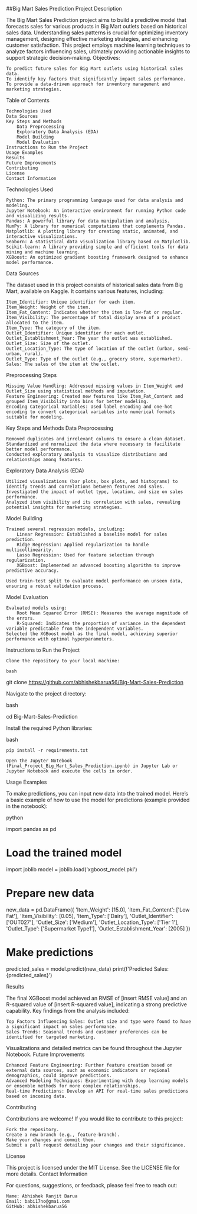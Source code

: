 ##Big Mart Sales Prediction
Project Description

The Big Mart Sales Prediction project aims to build a predictive model that forecasts sales for various products in Big Mart outlets based on historical sales data. Understanding sales patterns is crucial for optimizing inventory management, designing effective marketing strategies, and enhancing customer satisfaction. This project employs machine learning techniques to analyze factors influencing sales, ultimately providing actionable insights to support strategic decision-making.
Objectives:

    To predict future sales for Big Mart outlets using historical sales data.
    To identify key factors that significantly impact sales performance.
    To provide a data-driven approach for inventory management and marketing strategies.

Table of Contents

    Technologies Used
    Data Sources
    Key Steps and Methods
        Data Preprocessing
        Exploratory Data Analysis (EDA)
        Model Building
        Model Evaluation
    Instructions to Run the Project
    Usage Examples
    Results
    Future Improvements
    Contributing
    License
    Contact Information

Technologies Used

    Python: The primary programming language used for data analysis and modeling.
    Jupyter Notebook: An interactive environment for running Python code and visualizing results.
    Pandas: A powerful library for data manipulation and analysis.
    NumPy: A library for numerical computations that complements Pandas.
    Matplotlib: A plotting library for creating static, animated, and interactive visualizations.
    Seaborn: A statistical data visualization library based on Matplotlib.
    Scikit-learn: A library providing simple and efficient tools for data mining and machine learning.
    XGBoost: An optimized gradient boosting framework designed to enhance model performance.

Data Sources

The dataset used in this project consists of historical sales data from Big Mart, available on Kaggle. It contains various features, including:

    Item_Identifier: Unique identifier for each item.
    Item_Weight: Weight of the item.
    Item_Fat_Content: Indicates whether the item is low-fat or regular.
    Item_Visibility: The percentage of total display area of a product allocated to the item.
    Item_Type: The category of the item.
    Outlet_Identifier: Unique identifier for each outlet.
    Outlet_Establishment_Year: The year the outlet was established.
    Outlet_Size: Size of the outlet.
    Outlet_Location_Type: The type of location of the outlet (urban, semi-urban, rural).
    Outlet_Type: Type of the outlet (e.g., grocery store, supermarket).
    Sales: The sales of the item at the outlet.

Preprocessing Steps

    Missing Value Handling: Addressed missing values in Item_Weight and Outlet_Size using statistical methods and imputation.
    Feature Engineering: Created new features like Item_Fat_Content and grouped Item_Visibility into bins for better modeling.
    Encoding Categorical Variables: Used label encoding and one-hot encoding to convert categorical variables into numerical formats suitable for modeling.

Key Steps and Methods
Data Preprocessing

    Removed duplicates and irrelevant columns to ensure a clean dataset.
    Standardized and normalized the data where necessary to facilitate better model performance.
    Conducted exploratory analysis to visualize distributions and relationships among features.

Exploratory Data Analysis (EDA)

    Utilized visualizations (bar plots, box plots, and histograms) to identify trends and correlations between features and sales.
    Investigated the impact of outlet type, location, and size on sales performance.
    Analyzed item visibility and its correlation with sales, revealing potential insights for marketing strategies.

Model Building

    Trained several regression models, including:
        Linear Regression: Established a baseline model for sales prediction.
        Ridge Regression: Applied regularization to handle multicollinearity.
        Lasso Regression: Used for feature selection through regularization.
        XGBoost: Implemented an advanced boosting algorithm to improve predictive accuracy.

    Used train-test split to evaluate model performance on unseen data, ensuring a robust validation process.

Model Evaluation

    Evaluated models using:
        Root Mean Squared Error (RMSE): Measures the average magnitude of the errors.
        R-Squared: Indicates the proportion of variance in the dependent variable predictable from the independent variables.
    Selected the XGBoost model as the final model, achieving superior performance with optimal hyperparameters.

Instructions to Run the Project

    Clone the repository to your local machine:

    bash

git clone https://github.com/abhishekbarua56/Big-Mart-Sales-Prediction

Navigate to the project directory:

bash

cd Big-Mart-Sales-Prediction

Install the required Python libraries:

bash

    pip install -r requirements.txt

    Open the Jupyter Notebook (Final_Project_Big_Mart_Sales_Prediction.ipynb) in Jupyter Lab or Jupyter Notebook and execute the cells in order.

Usage Examples

To make predictions, you can input new data into the trained model. Here’s a basic example of how to use the model for predictions (example provided in the notebook):

python

import pandas as pd

# Load the trained model
import joblib
model = joblib.load('xgboost_model.pkl')

# Prepare new data
new_data = pd.DataFrame({
    'Item_Weight': [15.0],
    'Item_Fat_Content': ['Low Fat'],
    'Item_Visibility': [0.05],
    'Item_Type': ['Dairy'],
    'Outlet_Identifier': ['OUT027'],
    'Outlet_Size': ['Medium'],
    'Outlet_Location_Type': ['Tier 1'],
    'Outlet_Type': ['Supermarket Type1'],
    'Outlet_Establishment_Year': [2005]
})

# Make predictions
predicted_sales = model.predict(new_data)
print(f'Predicted Sales: {predicted_sales}')

Results

The final XGBoost model achieved an RMSE of [insert RMSE value] and an R-squared value of [insert R-squared value], indicating a strong predictive capability. Key findings from the analysis included:

    Top Factors Influencing Sales: Outlet size and type were found to have a significant impact on sales performance.
    Sales Trends: Seasonal trends and customer preferences can be identified for targeted marketing.

Visualizations and detailed metrics can be found throughout the Jupyter Notebook.
Future Improvements

    Enhanced Feature Engineering: Further feature creation based on external data sources, such as economic indicators or regional demographics, could improve predictions.
    Advanced Modeling Techniques: Experimenting with deep learning models or ensemble methods for more complex relationships.
    Real-time Predictions: Develop an API for real-time sales predictions based on incoming data.

Contributing

Contributions are welcome! If you would like to contribute to this project:

    Fork the repository.
    Create a new branch (e.g., feature-branch).
    Make your changes and commit them.
    Submit a pull request detailing your changes and their significance.

License

This project is licensed under the MIT License. See the LICENSE file for more details.
Contact Information

For questions, suggestions, or feedback, please feel free to reach out:

    Name: Abhishek Ranjit Barua
    Email: babi17no@gmai.com
    GitHub: abhishekbarua56
